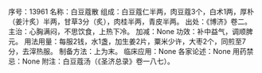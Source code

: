 序号：13961
名称：白豆蔻散
组成：白豆蔻仁半两，肉豆蔻3个，白术1两，厚朴（姜汁炙）半两，甘草3分（炙），肉桂半两，青皮半两。
出处：《博济》卷二。
主治：心胸满闷，不思饮食，上热下冷。
加减：None
功效：补中益气，调顺脾元。
用法用量：每服2钱，水1盏，加生姜2片，粟米少许，大枣2个，同煎至7分，去滓热服。
制备方法：上为末。
临床应用：None
各家论述：None
用药禁忌：None
附注：白豆蔻汤（《圣济总录》卷一八七）。
